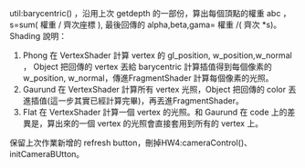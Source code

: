 util:barycentric() ，沿用上次 getdepth 的一部份，算出每個頂點的權重 abc ，s=sum( 權重 / 齊次座標 ), 最後回傳的 alpha,beta,gama= 權重 /( 齊次 *s)。
Shading 說明：
1. Phong 在 VertexShader 計算 vertex 的 gl_position, w_position,w_normal ， Object 把回傳的 vertex 丟給 barycentric 計算插值得到每個像素的 w_position, w_normal，傳進FragmentShader 計算每個像素的光照。
2. Gaurund 在 VertexShader 計算所有 vertex 光照，Object 把回傳的 color 丟進插值(這一步其實已經計算完畢)，再丟進FragmentShader。
3. Flat 在 VertexShader 計算一個 vertex 的光照。和 Gaurund 在 code 上的差異是，算出來的一個 vertex 的光照會直接套用到所有的 vertex 上。


保留上次作業新增的 refresh button，刪掉HW4:cameraControl()、initCameraBUtton。